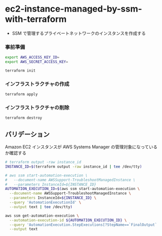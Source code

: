 # ec2-instance-managed-by-ssm-with-terraform

-   SSM で管理するプライベートネットワークのインスタンスを作成する

### 事前準備

```sh
export AWS_ACCESS_KEY_ID=
export AWS_SECRET_ACCESS_KEY=
```

```sh
terraform init
```

### インフラストラクチャの作成

```sh
terraform apply
```

### インフラストラクチャの削除

```sh
terraform destroy
```

## バリデーション

Amazon EC2 インスタンスが AWS Systems Manager の管理対象になっているか確認する

```sh
# terraform output -raw instance_id
INSTANCE_ID=$(terraform output -raw instance_id | tee /dev/tty)

# aws ssm start-automation-execution \
#   --document-name AWSSupport-TroubleshootManagedInstance \
#   --parameters InstanceId=${INSTANCE_ID}
AUTOMATION_EXECUTION_ID=$(aws ssm start-automation-execution \
  --document-name AWSSupport-TroubleshootManagedInstance \
  --parameters InstanceId=${INSTANCE_ID} \
  --query 'AutomationExecutionId' \
  --output text | tee /dev/tty)

aws ssm get-automation-execution \
  --automation-execution-id ${AUTOMATION_EXECUTION_ID} \
  --query 'AutomationExecution.StepExecutions[?StepName==`FinalOutput` && StepStatus==`Success`].Outputs.Message' \
  --output text
```
